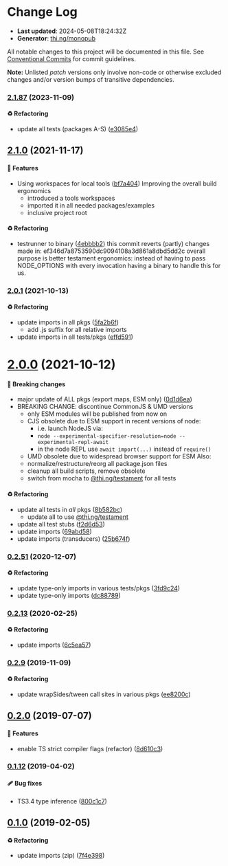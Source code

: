 # Change Log

- **Last updated**: 2024-05-08T18:24:32Z
- **Generator**: [thi.ng/monopub](https://thi.ng/monopub)

All notable changes to this project will be documented in this file.
See [Conventional Commits](https://conventionalcommits.org/) for commit guidelines.

**Note:** Unlisted _patch_ versions only involve non-code or otherwise excluded changes
and/or version bumps of transitive dependencies.

### [2.1.87](https://github.com/thi-ng/umbrella/tree/@thi.ng/geom-tessellate@2.1.87) (2023-11-09)

#### ♻️ Refactoring

- update all tests (packages A-S) ([e3085e4](https://github.com/thi-ng/umbrella/commit/e3085e4))

## [2.1.0](https://github.com/thi-ng/umbrella/tree/@thi.ng/geom-tessellate@2.1.0) (2021-11-17)

#### 🚀 Features

- Using workspaces for local tools ([bf7a404](https://github.com/thi-ng/umbrella/commit/bf7a404))
  Improving the overall build ergonomics
  - introduced a tools workspaces
  - imported it in all needed packages/examples
  - inclusive project root

#### ♻️ Refactoring

- testrunner to binary ([4ebbbb2](https://github.com/thi-ng/umbrella/commit/4ebbbb2))
  this commit reverts (partly) changes made in:
  ef346d7a8753590dc9094108a3d861a8dbd5dd2c
  overall purpose is better testament ergonomics:
  instead of having to pass NODE_OPTIONS with every invocation
  having a binary to handle this for us.

### [2.0.1](https://github.com/thi-ng/umbrella/tree/@thi.ng/geom-tessellate@2.0.1) (2021-10-13)

#### ♻️ Refactoring

- update imports in all pkgs ([5fa2b6f](https://github.com/thi-ng/umbrella/commit/5fa2b6f))
  - add .js suffix for all relative imports
- update imports in all tests/pkgs ([effd591](https://github.com/thi-ng/umbrella/commit/effd591))

# [2.0.0](https://github.com/thi-ng/umbrella/tree/@thi.ng/geom-tessellate@2.0.0) (2021-10-12)

#### 🛑 Breaking changes

- major update of ALL pkgs (export maps, ESM only) ([0d1d6ea](https://github.com/thi-ng/umbrella/commit/0d1d6ea))
- BREAKING CHANGE: discontinue CommonJS & UMD versions
  - only ESM modules will be published from now on
  - CJS obsolete due to ESM support in recent versions of node:
    - i.e. launch NodeJS via:
    - `node --experimental-specifier-resolution=node --experimental-repl-await`
    - in the node REPL use `await import(...)` instead of `require()`
  - UMD obsolete due to widespread browser support for ESM
  Also:
  - normalize/restructure/reorg all package.json files
  - cleanup all build scripts, remove obsolete
  - switch from mocha to [@thi.ng/testament](https://github.com/thi-ng/umbrella/tree/main/packages/testament) for all tests

#### ♻️ Refactoring

- update all tests in _all_ pkgs ([8b582bc](https://github.com/thi-ng/umbrella/commit/8b582bc))
  - update all to use [@thi.ng/testament](https://github.com/thi-ng/umbrella/tree/main/packages/testament)
- update all test stubs ([f2d6d53](https://github.com/thi-ng/umbrella/commit/f2d6d53))
- update imports ([69abd58](https://github.com/thi-ng/umbrella/commit/69abd58))
- update imports (transducers) ([25b674f](https://github.com/thi-ng/umbrella/commit/25b674f))

### [0.2.51](https://github.com/thi-ng/umbrella/tree/@thi.ng/geom-tessellate@0.2.51) (2020-12-07)

#### ♻️ Refactoring

- update type-only imports in various tests/pkgs ([3fd9c24](https://github.com/thi-ng/umbrella/commit/3fd9c24))
- update type-only imports ([dc88789](https://github.com/thi-ng/umbrella/commit/dc88789))

### [0.2.13](https://github.com/thi-ng/umbrella/tree/@thi.ng/geom-tessellate@0.2.13) (2020-02-25)

#### ♻️ Refactoring

- update imports ([6c5ea57](https://github.com/thi-ng/umbrella/commit/6c5ea57))

### [0.2.9](https://github.com/thi-ng/umbrella/tree/@thi.ng/geom-tessellate@0.2.9) (2019-11-09)

#### ♻️ Refactoring

- update wrapSides/tween call sites in various pkgs ([ee8200c](https://github.com/thi-ng/umbrella/commit/ee8200c))

## [0.2.0](https://github.com/thi-ng/umbrella/tree/@thi.ng/geom-tessellate@0.2.0) (2019-07-07)

#### 🚀 Features

- enable TS strict compiler flags (refactor) ([8d610c3](https://github.com/thi-ng/umbrella/commit/8d610c3))

### [0.1.12](https://github.com/thi-ng/umbrella/tree/@thi.ng/geom-tessellate@0.1.12) (2019-04-02)

#### 🩹 Bug fixes

- TS3.4 type inference ([800c1c7](https://github.com/thi-ng/umbrella/commit/800c1c7))

## [0.1.0](https://github.com/thi-ng/umbrella/tree/@thi.ng/geom-tessellate@0.1.0) (2019-02-05)

#### ♻️ Refactoring

- update imports (zip) ([7f4e398](https://github.com/thi-ng/umbrella/commit/7f4e398))
